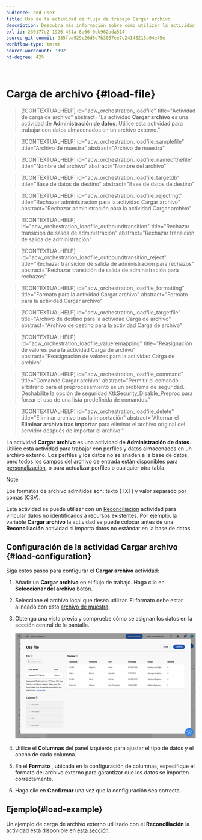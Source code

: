```yaml
---
audience: end-user
title: Uso de la actividad de flujo de trabajo Cargar archivo
description: Descubra más información sobre cómo utilizar la actividad del flujo de trabajo Cargar archivo
exl-id: 230177e2-1926-451a-8a66-0db962ada514
source-git-commit: 935fba929c26d6d7b3057ee7c24148215a04e45e
workflow-type: tm+mt
source-wordcount: '392'
ht-degree: 42%

---
```


# Carga de archivo {#load-file}

>[!CONTEXTUALHELP]
>id="acw_orchestration_loadfile"
>title="Actividad de carga de archivo"
>abstract="La actividad **Cargar archivo** es una actividad de **Administración de datos**. Utilice esta actividad para trabajar con datos almacenados en un archivo externo."

>[!CONTEXTUALHELP]
>id="acw_orchestration_loadfile_samplefile"
>title="Archivo de muestra"
>abstract="Archivo de muestra"

>[!CONTEXTUALHELP]
>id="acw_orchestration_loadfile_nameofthefile"
>title="Nombre del archivo"
>abstract="Nombre del archivo"

>[!CONTEXTUALHELP]
>id="acw_orchestration_loadfile_targetdb"
>title="Base de datos de destino"
>abstract="Base de datos de destino"

>[!CONTEXTUALHELP]
>id="acw_orchestration_loadfile_rejectmgt"
>title="Rechazar administración para la actividad Cargar archivo"
>abstract="Rechazar administración para la actividad Cargar archivo"

>[!CONTEXTUALHELP]
>id="acw_orchestration_loadfile_outboundtransition"
>title="Rechazar transición de salida de administración"
>abstract="Rechazar transición de salida de administración"

>[!CONTEXTUALHELP]
>id="acw_orchestration_loadfile_outboundtransition_reject"
>title="Rechazar transición de salida de administración para rechazos"
>abstract="Rechazar transición de salida de administración para rechazos"

>[!CONTEXTUALHELP]
>id="acw_orchestration_loadfile_formatting"
>title="Formato para la actividad Cargar archivo"
>abstract="Formato para la actividad Cargar archivo"

>[!CONTEXTUALHELP]
>id="acw_orchestration_loadfile_targetfile"
>title="Archivo de destino para la actividad Carga de archivo"
>abstract="Archivo de destino para la actividad Carga de archivo"

>[!CONTEXTUALHELP]
>id="acw_orchestration_loadfile_valueremapping"
>title="Reasignación de valores para la actividad Carga de archivo"
>abstract="Reasignación de valores para la actividad Carga de archivo"

>[!CONTEXTUALHELP]
>id="acw_orchestration_loadfile_command"
>title="Comando Cargar archivo"
>abstract="Permitir el comando arbitrario para el preprocesamiento es un problema de seguridad. Deshabilite la opción de seguridad XtkSecurity_Disable_Preproc para forzar el uso de una lista predefinida de comandos."

>[!CONTEXTUALHELP]
>id="acw_orchestration_loadfile_delete"
>title="Eliminar archivo tras la importación"
>abstract="Alternar el **Eliminar archivo tras importar** para eliminar el archivo original del servidor después de importar el archivo."

La actividad **Cargar archivo** es una actividad de **Administración de datos**. Utilice esta actividad para trabajar con perfiles y datos almacenados en un archivo externo. Los perfiles y los datos no se añaden a la base de datos, pero todos los campos del archivo de entrada están disponibles para [personalización](../../personalization/gs-personalization.md), o para actualizar perfiles o cualquier otra tabla.

>[!NOTE]
>Los formatos de archivo admitidos son: texto (TXT) y valor separado por comas (CSV).

Esta actividad se puede utilizar con un [Reconciliación](reconciliation.md) actividad para vincular datos no identificados a recursos existentes. Por ejemplo, la variable **Cargar archivo** la actividad se puede colocar antes de una **Reconciliación** actividad si importa datos no estándar en la base de datos.

## Configuración de la actividad Cargar archivo {#load-configuration}

Siga estos pasos para configurar el **Cargar archivo** actividad:

1. Añadir un **Cargar archivo** en el flujo de trabajo. Haga clic en **Seleccionar del archivo** botón.

1. Seleccione el archivo local que desea utilizar. El formato debe estar alineado con esto [archivo de muestra](../../audience/file-audience.md#sample-file).

1. Obtenga una vista previa y compruebe cómo se asignan los datos en la sección central de la pantalla.

   ![](../assets/load-file.png)

1. Utilice el **Columnas** del panel izquierdo para ajustar el tipo de datos y el ancho de cada columna.

1. En el **Formato** , ubicada en la configuración de columnas, especifique el formato del archivo externo para garantizar que los datos se importen correctamente.

1. Haga clic en **Confirmar** una vez que la configuración sea correcta.

## Ejemplo{#load-example}

Un ejemplo de carga de archivo externo utilizado con el **Reconciliación** la actividad está disponible en [esta sección](reconciliation.md#reconciliation-example).
